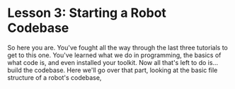 # Lesson 3: Starting a Robot Codebase
So here you are. You've fought all the way through the last three tutorials to get to this one. You've learned what we do in programming, the basics of what code is, and even installed your toolkit. Now all that's left to do is... build the codebase. Here we'll go over that part, looking at the basic file structure of a robot's codebase, 